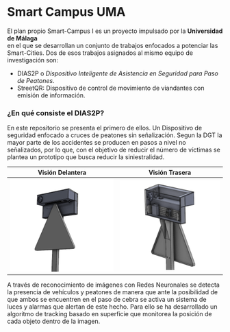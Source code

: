 # Smart Campus UMA

El plan propio Smart-Campus I es un proyecto impulsado por la **Universidad de Málaga**  
en el que se desarrollan un conjunto de trabajos enfocados a potenciar las Smart-Cities. Dos de esos trabajos
asignados al mismo equipo de investigación son:

- DIAS2P o *Dispositivo Inteligente de Asistencia en Seguridad para Paso de Peatones*.
- StreetQR: Dispositivo de control de movimiento de viandantes con emisión de información.

### ¿En qué consiste el DIAS2P?

En este repositorio se presenta el primero de ellos. Un Dispositivo de seguridad enfocado a cruces de peatones sin señalización.
Segun la DGT la mayor parte de los accidentes se producen en pasos a nivel no señalizados, por lo que, con el objetivo de reducir el número de víctimas
se plantea un prototipo que busca reducir la siniestralidad.

|  Visión Delantera  | Visión Trasera |
|---| --- |
|  ![DIAS2P_2.png](images/Design/DIAS2P_2.png) | ![DIAS2P_1.png](images/Design/DIAS2P_1.png) |



A través de reconocimiento de imágenes con Redes Neuronales se detecta la presencia de vehículos y peatones de manera que ante la posibilidad de
que ambos se encuentren en el paso de cebra se activa un sistema de luces y alarmas que alertan de este hecho. Para ello se ha desarrollado un algoritmo de
tracking basado en superficie que monitorea la posición de cada objeto dentro de la imagen.
